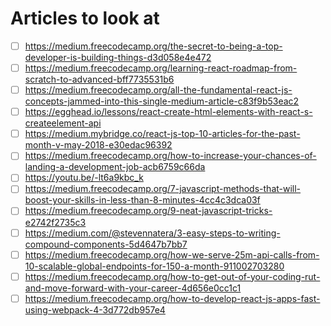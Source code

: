 # Articles to look at



- [ ] <https://medium.freecodecamp.org/the-secret-to-being-a-top-developer-is-building-things-d3d058e4e472>
- [ ] <https://medium.freecodecamp.org/learning-react-roadmap-from-scratch-to-advanced-bff7735531b6>
- [ ] <https://medium.freecodecamp.org/all-the-fundamental-react-js-concepts-jammed-into-this-single-medium-article-c83f9b53eac2>
- [ ] <https://egghead.io/lessons/react-create-html-elements-with-react-s-createelement-api>
- [ ] <https://medium.mybridge.co/react-js-top-10-articles-for-the-past-month-v-may-2018-e30edac96392>
- [ ] <https://medium.freecodecamp.org/how-to-increase-your-chances-of-landing-a-development-job-acb6759c66da>
- [ ] <https://youtu.be/-lt6a9kbc_k>
- [ ] <https://medium.freecodecamp.org/7-javascript-methods-that-will-boost-your-skills-in-less-than-8-minutes-4cc4c3dca03f>
- [ ] <https://medium.freecodecamp.org/9-neat-javascript-tricks-e2742f2735c3>
- [ ] <https://medium.com/@stevennatera/3-easy-steps-to-writing-compound-components-5d4647b7bb7>
- [ ] <https://medium.freecodecamp.org/how-we-serve-25m-api-calls-from-10-scalable-global-endpoints-for-150-a-month-911002703280>
- [ ] <https://medium.freecodecamp.org/how-to-get-out-of-your-coding-rut-and-move-forward-with-your-career-4d656e0cc1c1>
- [ ] <https://medium.freecodecamp.org/how-to-develop-react-js-apps-fast-using-webpack-4-3d772db957e4>
